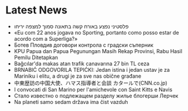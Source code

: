 # Latest News
-  פלסטיני נפצע באורח קשה בתאונה סמוך למצפה יריחו
-  «Eu com 22 anos jogava no Sporting, portanto como posso estar de acordo com a Superliga?»
-  Ботев Пловдив договори контрола с градски съперник
-  KPU Papua dan Papua Pegunungan Masih Rekap Provinsi, Rabu Hasil Pemilu Ditetapkan
-  Bağcılar'da makas atan trafik canavarına 27 bin TL ceza
-  BRNABIĆ ODGOVORILA TEPIĆKI: Jedan istina i jedan ustav je za Mariniku i elitu, a drugi je za sve nas obične građane
-  中東歴訪の中国大使、ハマス指導者と会談 カタールで(CNN.co.jp)
-  I convocati di San Marino per l'amichevole con Saint Kitts e Navis
-  Стало известно о подлежащем разделу жилье блогерши Лерчек
-  Na planeti samo sedam država ima čist vazduh
